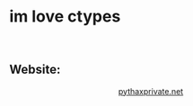   <h1>im love ctypes</h1>
</br>
<h2> Website: </h2>
<center>
  <a href="https://pythaxprivate.net">pythaxprivate.net</a>
</center>
